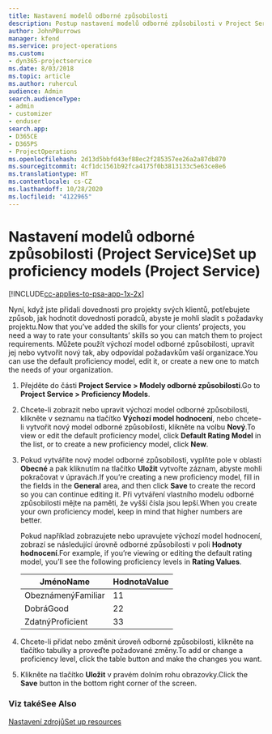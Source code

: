 ```yaml
---
title: Nastavení modelů odborné způsobilosti
description: Postup nastavení modelů odborné způsobilosti v Project Service
author: JohnPBurrows
manager: kfend
ms.service: project-operations
ms.custom:
- dyn365-projectservice
ms.date: 8/03/2018
ms.topic: article
ms.author: ruhercul
audience: Admin
search.audienceType:
- admin
- customizer
- enduser
search.app:
- D365CE
- D365PS
- ProjectOperations
ms.openlocfilehash: 2d13d5bbfd43ef88ec2f285357ee26a2a87db870
ms.sourcegitcommit: 4cf1dc1561b92fca4175f0b3813133c5e63ce8e6
ms.translationtype: HT
ms.contentlocale: cs-CZ
ms.lasthandoff: 10/28/2020
ms.locfileid: "4122965"
---
```

# <a name="set-up-proficiency-models-project-service"></a><span data-ttu-id="9f853-103">Nastavení modelů odborné způsobilosti (Project Service)</span><span class="sxs-lookup"><span data-stu-id="9f853-103">Set up proficiency models (Project Service)</span></span>

[!INCLUDE[cc-applies-to-psa-app-1x-2x](../includes/cc-applies-to-psa-app-1x-2x.md)]

<span data-ttu-id="9f853-104">Nyní, když jste přidali dovednosti pro projekty svých klientů, potřebujete způsob, jak hodnotit dovednosti poradců, abyste je mohli sladit s požadavky projektu.</span><span class="sxs-lookup"><span data-stu-id="9f853-104">Now that you’ve added the skills for your clients’ projects, you need a way to rate your consultants’ skills so you can match them to project requirements.</span></span> <span data-ttu-id="9f853-105">Můžete použít výchozí model odborné způsobilosti, upravit jej nebo vytvořit nový tak, aby odpovídal požadavkům vaší organizace.</span><span class="sxs-lookup"><span data-stu-id="9f853-105">You can use the default proficiency model, edit it, or create a new one to match the needs of your organization.</span></span>  
  
1.  <span data-ttu-id="9f853-106">Přejděte do části **Project Service > Modely odborné způsobilosti**.</span><span class="sxs-lookup"><span data-stu-id="9f853-106">Go to **Project Service > Proficiency Models**.</span></span>  
  
2.  <span data-ttu-id="9f853-107">Chcete-li zobrazit nebo upravit výchozí model odborné způsobilosti, klikněte v seznamu na tlačítko **Výchozí model hodnocení**, nebo chcete-li vytvořit nový model odborné způsobilosti, klikněte na volbu **Nový**.</span><span class="sxs-lookup"><span data-stu-id="9f853-107">To view or edit the default proficiency model, click **Default Rating Model** in the list, or to create a new proficiency model, click **New**.</span></span>  
  
3.  <span data-ttu-id="9f853-108">Pokud vytváříte nový model odborné způsobilosti, vyplňte pole v oblasti **Obecné** a pak kliknutím na tlačítko **Uložit** vytvořte záznam, abyste mohli pokračovat v úpravách.</span><span class="sxs-lookup"><span data-stu-id="9f853-108">If you’re creating a new proficiency model, fill in the fields in the **General** area, and then click **Save** to create the record so you can continue editing it.</span></span> <span data-ttu-id="9f853-109">Při vytváření vlastního modelu odborné způsobilosti mějte na paměti, že vyšší čísla jsou lepší.</span><span class="sxs-lookup"><span data-stu-id="9f853-109">When you create your own proficiency model, keep in mind that higher numbers are better.</span></span>  
  
     <span data-ttu-id="9f853-110">Pokud například zobrazujete nebo upravujete výchozí model hodnocení, zobrazí se následující úrovně odborné způsobilosti v poli **Hodnoty hodnocení**.</span><span class="sxs-lookup"><span data-stu-id="9f853-110">For example, if you’re viewing or editing the default rating model, you’ll see the following proficiency levels in **Rating Values**.</span></span>  
  
    |<span data-ttu-id="9f853-111">Jméno</span><span class="sxs-lookup"><span data-stu-id="9f853-111">Name</span></span>|<span data-ttu-id="9f853-112">Hodnota</span><span class="sxs-lookup"><span data-stu-id="9f853-112">Value</span></span>|  
    |----------|-----------|  
    |<span data-ttu-id="9f853-113">Obeznámený</span><span class="sxs-lookup"><span data-stu-id="9f853-113">Familiar</span></span>|<span data-ttu-id="9f853-114">1</span><span class="sxs-lookup"><span data-stu-id="9f853-114">1</span></span>|  
    |<span data-ttu-id="9f853-115">Dobrá</span><span class="sxs-lookup"><span data-stu-id="9f853-115">Good</span></span>|<span data-ttu-id="9f853-116">2</span><span class="sxs-lookup"><span data-stu-id="9f853-116">2</span></span>|  
    |<span data-ttu-id="9f853-117">Zdatný</span><span class="sxs-lookup"><span data-stu-id="9f853-117">Proficient</span></span>|<span data-ttu-id="9f853-118">3</span><span class="sxs-lookup"><span data-stu-id="9f853-118">3</span></span>|  
  
4.  <span data-ttu-id="9f853-119">Chcete-li přidat nebo změnit úroveň odborné způsobilosti, klikněte na tlačítko tabulky a proveďte požadované změny.</span><span class="sxs-lookup"><span data-stu-id="9f853-119">To add or change a proficiency level, click the table button and make the changes you want.</span></span>  
  
5.  <span data-ttu-id="9f853-120">Klikněte na tlačítko **Uložit** v pravém dolním rohu obrazovky.</span><span class="sxs-lookup"><span data-stu-id="9f853-120">Click the **Save** button in the bottom right corner of the screen.</span></span>  
  
### <a name="see-also"></a><span data-ttu-id="9f853-121">Viz také</span><span class="sxs-lookup"><span data-stu-id="9f853-121">See Also</span></span>  
 [<span data-ttu-id="9f853-122">Nastavení zdrojů</span><span class="sxs-lookup"><span data-stu-id="9f853-122">Set up resources</span></span>](../psa/set-up-resources.md)
